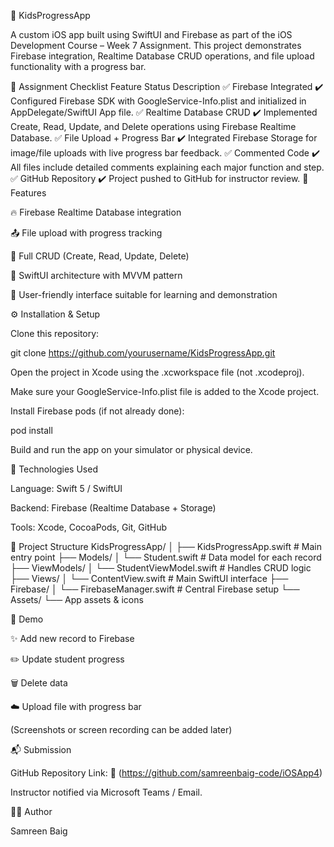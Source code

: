 📱 KidsProgressApp

A custom iOS app built using SwiftUI and Firebase as part of the iOS Development Course – Week 7 Assignment.
This project demonstrates Firebase integration, Realtime Database CRUD operations, and file upload functionality with a progress bar.

🎯 Assignment Checklist
Feature	Status	Description
✅ Firebase Integrated	✔️	Configured Firebase SDK with GoogleService-Info.plist and initialized in AppDelegate/SwiftUI App file.
✅ Realtime Database CRUD	✔️	Implemented Create, Read, Update, and Delete operations using Firebase Realtime Database.
✅ File Upload + Progress Bar	✔️	Integrated Firebase Storage for image/file uploads with live progress bar feedback.
✅ Commented Code	✔️	All files include detailed comments explaining each major function and step.
✅ GitHub Repository	✔️	Project pushed to GitHub for instructor review.
🧩 Features

🔥 Firebase Realtime Database integration

📤 File upload with progress tracking

🧮 Full CRUD (Create, Read, Update, Delete)

🧠 SwiftUI architecture with MVVM pattern

💬 User-friendly interface suitable for learning and demonstration

⚙️ Installation & Setup

Clone this repository:

git clone https://github.com/yourusername/KidsProgressApp.git


Open the project in Xcode using the .xcworkspace file (not .xcodeproj).

Make sure your GoogleService-Info.plist file is added to the Xcode project.

Install Firebase pods (if not already done):

pod install


Build and run the app on your simulator or physical device.

🧠 Technologies Used

Language: Swift 5 / SwiftUI

Backend: Firebase (Realtime Database + Storage)

Tools: Xcode, CocoaPods, Git, GitHub

🧾 Project Structure
KidsProgressApp/
│
├── KidsProgressApp.swift          # Main entry point
├── Models/
│   └── Student.swift               # Data model for each record
├── ViewModels/
│   └── StudentViewModel.swift      # Handles CRUD logic
├── Views/
│   └── ContentView.swift           # Main SwiftUI interface
├── Firebase/
│   └── FirebaseManager.swift       # Central Firebase setup
└── Assets/
    └── App assets & icons

📸 Demo

✨ Add new record to Firebase

✏️ Update student progress

🗑️ Delete data

☁️ Upload file with progress bar

(Screenshots or screen recording can be added later)

📬 Submission

GitHub Repository Link:
🔗 (https://github.com/samreenbaig-code/iOSApp4)

Instructor notified via Microsoft Teams / Email.

👩‍💻 Author

Samreen Baig
